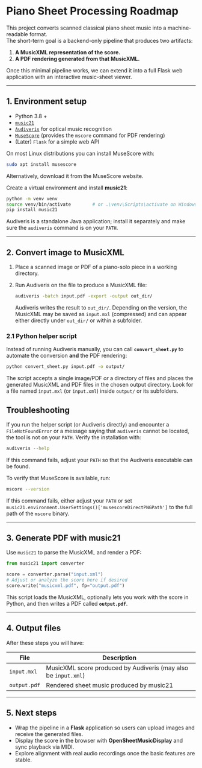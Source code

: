 # Piano Sheet Processing Roadmap

This project converts scanned classical piano sheet music into a machine-readable format.  
The short-term goal is a backend-only pipeline that produces two artifacts:

1. **A MusicXML representation of the score.**  
2. **A PDF rendering generated from that MusicXML.**

Once this minimal pipeline works, we can extend it into a full Flask web application with an interactive music-sheet viewer.

---

## 1. Environment setup

- Python 3.8 +
- [`music21`](https://web.mit.edu/music21/)
- [`Audiveris`](https://audiveris.github.io/audiveris/) for optical music recognition
- [`MuseScore`](https://musescore.org) (provides the `mscore` command for PDF rendering)
- (Later) `Flask` for a simple web API

On most Linux distributions you can install MuseScore with:

```bash
sudo apt install musescore
```

Alternatively, download it from the MuseScore website.

Create a virtual environment and install **music21**:

```bash
python -m venv venv
source venv/bin/activate        # or .\venv\Scripts\activate on Windows
pip install music21
````

Audiveris is a standalone Java application; install it separately and make sure the `audiveris` command is on your `PATH`.

---

## 2. Convert image to MusicXML

1. Place a scanned image or PDF of a piano-solo piece in a working directory.
2. Run Audiveris on the file to produce a MusicXML file:

   ```bash
   audiveris -batch input.pdf -export -output out_dir/
   ```

   Audiveris writes the result to `out_dir/`. Depending on the version, the
   MusicXML may be saved as `input.mxl` (compressed) and can appear either
   directly under `out_dir/` or within a subfolder.

### 2.1 Python helper script

Instead of running Audiveris manually, you can call **`convert_sheet.py`** to automate the conversion **and** the PDF rendering:

```bash
python convert_sheet.py input.pdf -o output/
```

The script accepts a single image/PDF *or* a directory of files and places the
generated MusicXML and PDF files in the chosen output directory. Look for a file
named `input.mxl` (or `input.xml`) inside `output/` or its subfolders.

## Troubleshooting

If you run the helper script (or Audiveris directly) and encounter a `FileNotFoundError` or a message saying that `audiveris` cannot be located, the tool is not on your `PATH`.
Verify the installation with:

```bash
audiveris --help
```

If this command fails, adjust your `PATH` so that the Audiveris executable can be found.

To verify that MuseScore is available, run:

```bash
mscore --version
```

If this command fails, either adjust your `PATH` or set `music21.environment.UserSettings()['musescoreDirectPNGPath']` to the full path of the `mscore` binary.

---

## 3. Generate PDF with music21

Use `music21` to parse the MusicXML and render a PDF:

```python
from music21 import converter

score = converter.parse("input.xml")
# Adjust or analyze the score here if desired
score.write("musicxml.pdf", fp="output.pdf")
```

This script loads the MusicXML, optionally lets you work with the score in Python, and then writes a PDF called **`output.pdf`**.

---

## 4. Output files

After these steps you will have:

| File         | Description                              |
| ------------ | ---------------------------------------- |
| `input.mxl`  | MusicXML score produced by Audiveris (may also be `input.xml`) |
| `output.pdf` | Rendered sheet music produced by music21 |

---

## 5. Next steps

* Wrap the pipeline in a **Flask** application so users can upload images and receive the generated files.
* Display the score in the browser with **OpenSheetMusicDisplay** and sync playback via MIDI.
* Explore alignment with real audio recordings once the basic features are stable.
